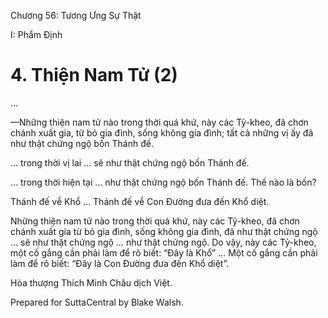  

Chương 56: Tương Ưng Sự Thật

I: Phẩm Ðịnh

# 4\. Thiện Nam Tử (2)

…

—Những thiện nam tử nào trong thời quá khứ, này các Tỷ-kheo, đã chơn chánh xuất gia, từ bỏ gia đình, sống không gia đình; tất cả những vị ấy đã như thật chứng ngộ bốn Thánh đế.

… trong thời vị lai … sẽ như thật chứng ngộ bốn Thánh đế.

… trong thời hiện tại … như thật chứng ngộ bốn Thánh đế. Thế nào là bốn?

Thánh đế về Khổ … Thánh đế về Con Ðường đưa đến Khổ diệt.

Những thiện nam tử nào trong thời quá khứ, này các Tỷ-kheo, đã chơn chánh xuất gia từ bỏ gia đình, sống không gia đình, đã như thật chứng ngộ … sẽ như thật chứng ngộ … như thật chứng ngộ. Do vậy, này các Tỷ-kheo, một cố gắng cần phải làm để rõ biết: “Ðây là Khổ” … Một cố gắng cần phải làm để rõ biết: “Ðây là Con Ðường đưa đến Khổ diệt”.

Hòa thượng Thích Minh Châu dịch Việt.

Prepared for SuttaCentral by Blake Walsh.